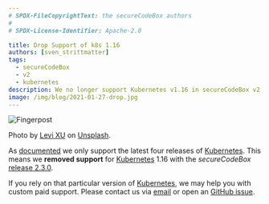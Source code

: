 ```yaml
---
# SPDX-FileCopyrightText: the secureCodeBox authors
#
# SPDX-License-Identifier: Apache-2.0

title: Drop Support of k8s 1.16
authors: [sven_strittmatter]
tags:
  - secureCodeBox
  - v2
  - kubernetes
description: We no longer support Kubernetes v1.16 in secureCodeBox v2.
image: /img/blog/2021-01-27-drop.jpg
---
```


![Fingerpost](/img/blog/2021-01-27-drop.jpg)

Photo by [Levi XU](https://unsplash.com/@xusanfeng) on [Unsplash](https://unsplash.com/s/photos/drop).

As [documented](/docs/getting-started/installation#supported-kubernetes-version) we only support the latest four releases of [Kubernetes](https://kubernetes.io/). This means we **removed support** for [Kubernetes](https://kubernetes.io/) 1.16 with the _secureCodeBox_ [release 2.3.0](https://github.com/secureCodeBox/secureCodeBox/releases/tag/v2.3.0).

<!-- truncate -->

If you rely on that particular version of [Kubernetes](https://kubernetes.io/), we may help you with custom paid support. Please contact us via [email](mailto:securecodebox@iteratec.com) or open an [GitHub issue](https://github.com/secureCodeBox/secureCodeBox/issues).
